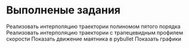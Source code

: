 # Выполненые задания

Реализовать интерполяцию траектории полиномом пятого порядка
Реализовать интерполяцию траектории с трапецевидным профилем скорости 
Показать движение маятника в pybullet
Показать графики 
